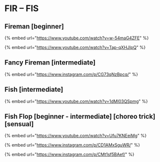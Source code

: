 # FIR – FIS

## Fireman \[beginner]

{% embed url="https://www.youtube.com/watch?v=w-54maG4ZFE" %}

{% embed url="https://www.youtube.com/watch?v=Tap-qXHJIpQ" %}

## Fancy Fireman \[intermediate]

{% embed url="https://www.instagram.com/p/CG73qNzBpcq/" %}

## Fish \[intermediate]

{% embed url="https://www.youtube.com/watch?v=1dMI03QSpmg" %}

## Fish Flop \[beginner - intermediate] \[choreo trick] \[sensual]

{% embed url="https://www.youtube.com/watch?v=Ufu7KNEeiMg" %}

{% embed url="https://www.instagram.com/p/CD1AMxSguWR/" %}

{% embed url="https://www.instagram.com/p/CMt1sf5BAef/" %}
